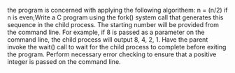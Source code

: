 the program is concerned with applying the following algorithem: n = (n/2) if n is even;Write a C program using the fork() system call that generates this sequence in the child process. The starting number will be provided from the command line. For example, if 8 is passed as a parameter on the command line, the child process will output 8, 4, 2, 1. Have the parent invoke the wait() call to wait for the child process to complete before exiting the program. Perform necessary error checking to ensure that a positive integer is passed on the command line.

